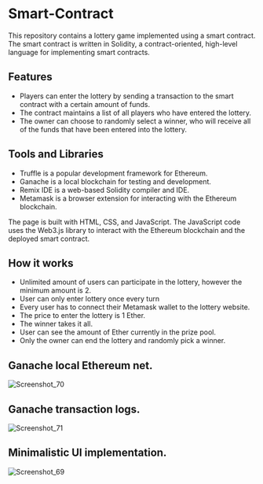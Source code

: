 # Smart-Contract

This repository contains a lottery game implemented using a smart contract. The smart contract is written in Solidity, a contract-oriented, high-level language for implementing smart contracts.

## Features
- Players can enter the lottery by sending a transaction to the smart contract with a certain amount of funds.
- The contract maintains a list of all players who have entered the lottery.
- The owner can choose to randomly select a winner, who will receive all of the funds that have been entered into the lottery.

## Tools and Libraries
- Truffle is a popular development framework for Ethereum.
- Ganache is a local blockchain for testing and development.
- Remix IDE is a web-based Solidity compiler and IDE.
- Metamask is a browser extension for interacting with the Ethereum blockchain.

The page is built with HTML, CSS, and JavaScript. The JavaScript code uses the Web3.js library to interact with the Ethereum blockchain and the deployed smart contract.

## How it works

- Unlimited amount of users can participate in the lottery, however the minimum amount is 2.
- User can only enter lottery once every turn
- Every user has to connect their Metamask wallet to the lottery website.
- The price to enter the lottery is 1 Ether.
- The winner takes it all.
- User can see the amount of Ether currently in the prize pool.
- Only the owner can end the lottery and randomly pick a winner.

## Ganache local Ethereum net.

![Screenshot_70](https://user-images.githubusercontent.com/103113016/210905552-c3dfbaed-67f1-4422-acc4-1e9d4ff6648d.png)

## Ganache transaction logs.

![Screenshot_71](https://user-images.githubusercontent.com/103113016/210905553-839f05c6-e81e-48d9-84ed-17feb173b673.png)

## Minimalistic UI implementation.

![Screenshot_69](https://user-images.githubusercontent.com/103113016/210905551-864b9b83-67e0-4329-be6f-8ad0c58bd1c2.png)
